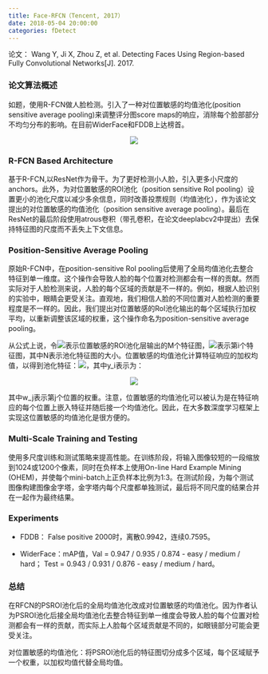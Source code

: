 ```yaml
---
title: Face-RFCN（Tencent, 2017）
date: 2018-05-04 20:00:00
categories: fDetect
---
```


<script type="text/javascript" src="http://cdn.mathjax.org/mathjax/latest/MathJax.js?config=default"></script>

论文： Wang Y, Ji X, Zhou Z, et al. Detecting Faces Using Region-based Fully Convolutional Networks[J]. 2017.

### 论文算法概述

   如题，使用R-FCN做人脸检测。引入了一种对位置敏感的均值池化(position sensitive average pooling)来调整评分图score maps的响应，消除每个脸部部分不均匀分布的影响。在目前WiderFace和FDDB上达榜首。
   
<center><img src="{{ site.baseurl }}/images/pdDetect/facerfcn1.png"></center>
	   
### R-FCN Based Architecture

   基于R-FCN,以ResNet作为骨干。为了更好检测小人脸，引入更多小尺度的anchors。此外，为对位置敏感的ROI池化（position sensitive RoI pooling）设置更小的池化尺度以减少多余信息，同时改善投票规则（均值池化），作为该论文提出的对位置敏感的均值池化（position sensitive average pooling）。最后在ResNet的最后阶段使用atrous卷积（带孔卷积，在论文deeplabcv2中提出）去保持特征图的尺度而不丢失上下文信息。
   
### Position-Sensitive Average Pooling

   原始R-FCN中，在position-sensitive RoI pooling后使用了全局均值池化去整合特征到单一维度。这个操作会导致人脸的每个位置对检测都会有一样的贡献。然而实际对于人脸检测来说，人脸的每个区域的贡献是不一样的。例如，根据人脸识别的实验中，眼睛会更受关注。直观地，我们相信人脸的不同位置对人脸检测的重要程度是不一样的。因此，我们提出对位置敏感的RoI池化输出的每个区域执行加权平均，以重新调整该区域的权重，这个操作命名为position-sensitive average pooling。

   从公式上说，令<img src="{{ site.baseurl }}/images/pdDetect/facerfcn2.png">表示位置敏感的ROI池化层输出的M个特征图，<img src="{{ site.baseurl }}/images/pdDetect/facerfcn3.png">表示第i个特征图，其中N表示池化特征图的大小。位置敏感的均值池化计算特征响应的加权均值，以得到池化特征：<img src="{{ site.baseurl }}/images/pdDetect/facerfcn4.png">，其中y_i表示为：
   
<center><img src="{{ site.baseurl }}/images/pdDetect/facerfcn5.png"></center>

   其中w_j表示第j个位置的权重。注意，位置敏感的均值池化可以被认为是在特征响应的每个位置上嵌入特征并随后接一个均值池化。因此，在大多数深度学习框架上实现这位置敏感的均值池化是很方便的。
   
### Multi-Scale Training and Testing

   使用多尺度训练和测试策略来提高性能。在训练阶段，将输入图像较短的一段缩放到1024或1200个像素，同时在负样本上使用On-line Hard Example Mining (OHEM)，并使每个mini-batch上正负样本比例为1:3。在测试阶段，为每个测试图像构建图像金字塔，金字塔内每个尺度都单独测试，最后将不同尺度的结果合并在一起作为最终结果。
   
### Experiments

* FDDB： False positive 2000时，离散0.9942，连续0.7595。

* WiderFace：mAP值，Val = 0.947 / 0.935 / 0.874 - easy / medium / hard； Test = 0.943 / 0.931 / 0.876 - easy / medium / hard。

### 总结

   在RFCN的PSROI池化后的全局均值池化改成对位置敏感的均值池化。因为作者认为PSROI池化后接全局均值池化去整合特征到单一维度会导致人脸的每个位置对检测都会有一样的贡献，而实际上人脸每个区域贡献是不同的，如眼镜部分可能会更受关注。

   对位置敏感的均值池化：将PSROI池化后的特征图切分成多个区域，每个区域赋予一个权重，以加权均值代替全局均值。
